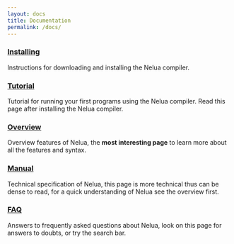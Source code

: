 ```yaml
---
layout: docs
title: Documentation
permalink: /docs/
---
```


### [Installing](/installing/)

Instructions for downloading and installing the Nelua compiler.

### [Tutorial](/tutorial/)

Tutorial for running your first programs using the Nelua compiler.
Read this page after installing the Nelua compiler.

### [Overview](/overview/)

Overview features of Nelua,
the **most interesting page** to learn more about all the features and syntax.

### [Manual](/manual/)

Technical specification of Nelua, this page is more technical
thus can be dense to read, for a quick understanding of Nelua see the overview first.

### [FAQ](/faq/)

Answers to frequently asked questions about Nelua,
look on this page for answers to doubts, or try the search bar.